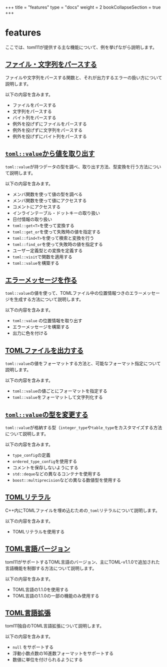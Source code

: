+++
title = "features"
type  = "docs"
weight = 2
bookCollapseSection = true
+++

# features

ここでは、toml11が提供する主な機能について、例を挙げながら説明します。

## [ファイル・文字列をパースする](parsing_files)

ファイルや文字列をパースする関数と、それが出力するエラーの扱い方について説明します。

以下の内容を含みます。

- ファイルをパースする
- 文字列をパースする
- バイト列をパースする
- 例外を投げずにファイルをパースする
- 例外を投げずに文字列をパースする
- 例外を投げずにバイト列をパースする

## [`toml::value`から値を取り出す](value)

`toml::value`が持つデータの型を調べ、取り出す方法、型変換を行う方法について説明します。

以下の内容を含みます。

- メンバ関数を使って値の型を調べる
- メンバ関数を使って値にアクセスする
- コメントにアクセスする
- インラインテーブル・ドットキーの取り扱い
- 日付情報の取り扱い
- `toml::get<T>`を使って変換する
- `toml::get_or`を使って失敗時の値を指定する
- `toml::find<T>`を使って検索と変換を行う
- `toml::find_or`を使って失敗時の値を指定する
- ユーザー定義型との変換を定義する
- `toml::visit`で関数を適用する
- `toml::value`を構築する

## [エラーメッセージを作る](error_message)

`toml::value`の値を使って、TOMLファイル中の位置情報つきのエラーメッセージを生成する方法について説明します。

以下の内容を含みます。

- `toml::value` の位置情報を取り出す
- エラーメッセージを構築する
- 出力に色を付ける

## [TOMLファイルを出力する](serialize)

`toml::value`の値をフォーマットする方法と、可能なフォーマット指定について説明します。

以下の内容を含みます。

- `toml::value`の値ごとにフォーマットを指定する
- `toml::value`をフォーマットして文字列化する

## [`toml::value`の型を変更する](configure_types)

`toml::value`が格納する型（`integer_type`や`table_type`をカスタマイズする方法について説明します。

以下の内容を含みます。

- `type_config`の定義
- `ordered_type_config`を使用する
- コメントを保存しないようにする
- `std::deque`などの異なるコンテナを使用する
- `boost::multiprecision`などの異なる数値型を使用する

## [TOMLリテラル](literal)

C++内にTOMLファイルを埋め込むための`_toml`リテラルについて説明します。

以下の内容を含みます。

- TOMLリテラルを使用する

## [TOML言語バージョン](toml_spec)

toml11がサポートするTOML言語のバージョン、主にTOML-v1.1.0で追加された言語機能を制御する方法について説明します。

以下の内容を含みます。

- TOML言語の1.1.0を使用する
- TOML言語の1.1.0の一部の機能のみ使用する

## [TOML言語拡張](extension)

toml11独自のTOML言語拡張について説明します。

以下の内容を含みます。

- `null` をサポートする
- 浮動小数点数の16進数フォーマットをサポートする
- 数値に単位を付けられるようにする

